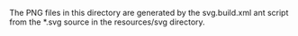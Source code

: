 The PNG files in this directory are generated by the svg.build.xml ant script
from the *.svg source in the resources/svg directory.